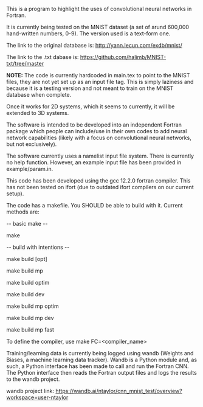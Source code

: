 This is a program to highlight the uses of convolutional neural networks in Fortran.

It is currently being tested on the MNIST dataset (a set of arund 600,000 hand-written numbers, 0-9). The version used is a text-form one.

The link to the original database is: http://yann.lecun.com/exdb/mnist/

The link to the .txt dabase is: https://github.com/halimb/MNIST-txt/tree/master

**NOTE:** The code is currently hardcoded in main.tex to point to the MNIST files, they are not yet set up as an input file tag. This is simply laziness and because it is a testing version and not meant to train on the MNIST database when complete.

Once it works for 2D systems, which it seems to currently, it will be extended to 3D systems.

The software is intended to be developed into an independent Fortran package which people can include/use in their own codes to add neural network capabilities (likely with a focus on convolutional neural networks, but not exclusively).

The software currently uses a namelist input file system. There is currently no help function. However, an example input file has been provided in example/param.in.

This code has been developed using the gcc 12.2.0 fortran compiler. This has not been tested on ifort (due to outdated ifort compilers on our current setup).

The code has a makefile. You SHOULD be able to build with it. Current methods are:

-- basic make --

make

-- build with intentions --

make build <opt> [opt]

make build mp

make build optim

make build dev

make build mp optim

make build mp dev

make build mp fast


To define the compiler, use make FC=<compiler_name>


Training/learning data is currently being logged using wandb (Weights and Biases, a machine learning data tracker). Wandb is a Python module and, as such, a Python interface has been made to call and run the Fortran CNN. The Python interface then reads the Fortran output files and logs the results to the wandb project.

wandb project link: https://wandb.ai/ntaylor/cnn_mnist_test/overview?workspace=user-ntaylor